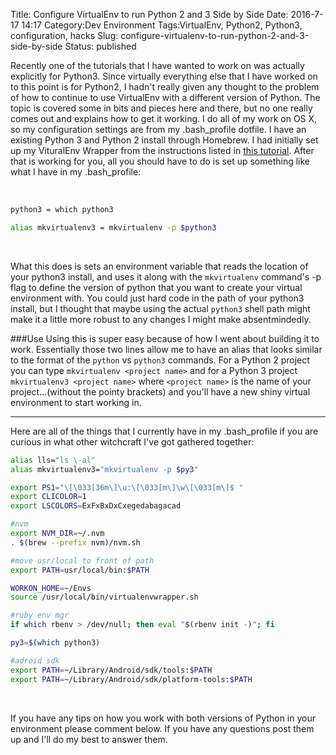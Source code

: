 Title: Configure VirtualEnv to run Python 2 and 3 Side by Side
Date: 2016-7-17 14:17
Category:Dev Environment
Tags:VirtualEnv, Python2, Python3, configuration, hacks
Slug: configure-virtualenv-to-run-python-2-and-3-side-by-side
Status: published


Recently one of the tutorials that I have wanted to work on was actually explicitly for Python3. Since virtually everything else that I have worked on to this point is for Python2, I hadn't really given any thought to the problem of how to continue to use VirtualEnv with a different version of Python. The topic is covered some in bits and pieces here and there, but no one really comes out and explains how to get it working. I do all of my work on OS X, so my configuration settings are from my .bash_profile dotfile. I have an existing Python 3 and Python 2 install through Homebrew. I had initially set up my VituralEnv Wrapper from the instructions listed in [this tutorial](http://newcoder.io/begin/setup-your-machine/). After that is working for you, all you should have to do is set up something like what I have in my .bash_profile:

</br>

```bash
python3 = which python3

alias mkvirtualenv3 = mkvirtualenv -p $python3
```
</br>

What this does is sets an environment variable that reads the location of your python3 install, and uses it along with the `mkvirtualenv` command's -p flag to define the version of python that you want to create your virtual environment with. You could just hard code in the path of your python3 install, but I thought that maybe using the actual `python3` shell path might make it a little more robust to any changes I might make absentmindedly.


###Use
Using this is super easy because of how I went about building it to work. Essentially those two lines allow me to have an alias that looks similar to the format of the `python` vs `python3` commands. For a Python 2 project you can type `mkvirtualenv <project name>` and for a Python 3 project `mkvirtualenv3 <project name>` where `<project name>` is the name of your project...(without the pointy brackets) and you'll have a new shiny virtual environment to start working in.


---

Here are all of the things that I currently have in my .bash_profile if you are curious in what other witchcraft I've got gathered together:

```bash
alias lls="ls \-al"
alias mkvirtualenv3="mkvirtualenv -p $py3"

export PS1="\[\033[36m\]\u:\[\033[m\]\w\[\033[m\]$ "
export CLICOLOR=1
export LSCOLORS=ExFxBxDxCxegedabagacad

#nvm
export NVM_DIR=~/.nvm
. $(brew --prefix nvm)/nvm.sh

#move usr/local to front of path
export PATH=usr/local/bin:$PATH

WORKON_HOME=~/Envs
source /usr/local/bin/virtualenvwrapper.sh

#ruby env mgr
if which rbenv > /dev/null; then eval "$(rbenv init -)"; fi

py3=$(which python3)

#adroid sdk
export PATH=~/Library/Android/sdk/tools:$PATH
export PATH=~/Library/Android/sdk/platform-tools:$PATH
```

</br>

If you have any tips on how you work with both versions of Python in your environment please comment below. If you have any questions post them up and I'll do my best to answer them.


</br>
